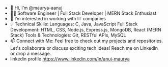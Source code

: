 - 👋 Hi, I’m @maurya-aanuj
- 👨‍💻 Software Engineer | Full Stack Developer | MERN Stack Enthusiast 
- 👀 I’m interested in working with IT companies 
- 💡 Technical Skills: Languages: C, Java, JavaScript Full Stack Development: HTML, CSS, Node.js, Express.js, MongoDB, React (MERN Stack) Tools & Technologies: Git, RESTful APIs, MySQL
- 📫 Connect with Me: Feel free to check out my projects and repositories. Let's collaborate or discuss exciting tech ideas! Reach me on LinkedIn or drop a message.
- linkedin profile https://www.linkedin.com/in/anuj-maurya
<!---
maurya-aanuj/maurya-aanuj is a ✨ special ✨ repository because its `README.md` (this file) appears on your GitHub profile.
You can click the Preview link to take a look at your changes.
--->
